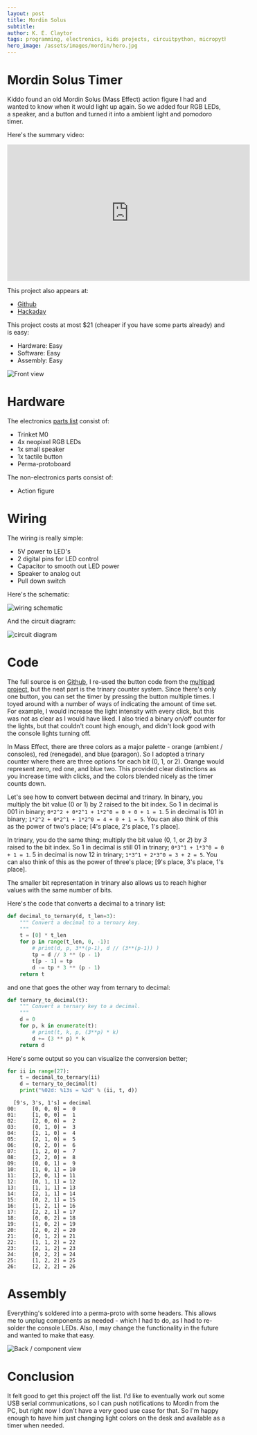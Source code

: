 ```yaml
---
layout: post
title: Mordin Solus
subtitle:
author: K. E. Claytor
tags: programming, electronics, kids projects, circuitpython, micropython, python, project, easy, diy, pomodoro
hero_image: /assets/images/mordin/hero.jpg
---
```


# Mordin Solus Timer

Kiddo found an old Mordin Solus (Mass Effect) action figure I had and wanted to know when it would light up again.
So we added four RGB LEDs, a speaker, and a button and turned it into a ambient light and pomodoro timer.

Here's the summary video:

<iframe width="560" height="315" src="https://www.youtube.com/watch?v=L14t6L6Qrks" frameborder="0" allow="accelerometer; autoplay; encrypted-media; gyroscope; picture-in-picture" allowfullscreen></iframe>

This project also appears at:
- [Github](https://github.com/KEClaytor/Mordin)
- [Hackaday](TODO)

This project costs at most $21 (cheaper if you have some parts already) and is easy:
- Hardware: Easy
- Software: Easy
- Assembly: Easy

![Front view](/assets/images/mordin/front.jpg)

# Hardware

The electronics [parts list](http://www.adafruit.com/wishlists/504399) consist of:
- Trinket M0
- 4x neopixel RGB LEDs
- 1x small speaker
- 1x tactile button
- Perma-protoboard

The non-electronics parts consist of:
- Action figure

# Wiring

The wiring is really simple:
- 5V power to LED's
- 2 digital pins for LED control
- Capacitor to smooth out LED power
- Speaker to analog out
- Pull down switch

Here's the schematic:

![wiring schematic](/assets/images/mordin/Mordin_bb.png)

And the circuit diagram:

![circuit diagram](/assets/images/mordin/Mordin_schem.png)

# Code

The full source is on [Github](https://github.com/KEClaytor/Mordin), I re-used the button code from the [multipad project](https://github.com/KEClaytor/multi-pad), but the neat part is the trinary counter system.
Since there's only one button, you can set the timer by pressing the button multiple times.
I toyed around with a number of ways of indicating the amount of time set.
For example, I would increase the light intensity with every click, but this was not as clear as I would have liked.
I also tried a binary on/off counter for the lights, but that couldn't count high enough, and didn't look good with the console lights turning off.

In Mass Effect, there are three colors as a major palette - orange (ambient / consoles), red (renegade), and blue (paragon).
So I adopted a trinary counter where there are three options for each bit (0, 1, or 2).
Orange would represent zero, red one, and blue two.
This provided clear distinctions as you increase time with clicks, and the colors blended nicely as the timer counts down.

Let's see how to convert between decimal and trinary.
In binary, you multiply the bit value (0 or 1) by 2 raised to the bit index.
So 1 in decimal is 001 in binary; `0*2^2 + 0*2^1 + 1*2^0 = 0 + 0 + 1 = 1`.
5 in decimal is 101 in binary; `1*2^2 + 0*2^1 + 1*2^0 = 4 + 0 + 1 = 5`.
You can also think of this as the power of two's place; [4's place, 2's place, 1's place].

In trinary, you do the same thing; multiply the bit value (0, 1, or *2*) by *3* raised to the bit index.
So 1 in decimal is still 01 in trinary; `0*3^1 + 1*3^0 = 0 + 1 = 1`.
5 in decimal is now 12 in trinary; `1*3^1 + 2*3^0 = 3 + 2 = 5`.
You can also think of this as the power of three's place; [9's place, 3's place, 1's place].

The smaller bit representation in trinary also allows us to reach higher values with the same number of bits.

Here's the code that converts a decimal to a trinary list:

```python
def decimal_to_ternary(d, t_len=3):
    """ Convert a decimal to a ternary key.
    """
    t = [0] * t_len
    for p in range(t_len, 0, -1):
        # print(d, p, 3**(p-1), d // (3**(p-1)) )
        tp = d // 3 ** (p - 1)
        t[p - 1] = tp
        d -= tp * 3 ** (p - 1)
    return t
```

and one that goes the other way from ternary to decimal:

```python
def ternary_to_decimal(t):
    """ Convert a ternary key to a decimal.
    """
    d = 0
    for p, k in enumerate(t):
        # print(t, k, p, (3**p) * k)
        d += (3 ** p) * k
    return d
```

Here's some output so you can visualize the conversion better;

```python
for ii in range(27):
    t = decimal_to_ternary(ii)
    d = ternary_to_decimal(t)
    print("%02d: %13s = %2d" % (ii, t, d))
```

```
  [9's, 3's, 1's] = decimal
00:     [0, 0, 0] =  0
01:     [1, 0, 0] =  1
02:     [2, 0, 0] =  2
03:     [0, 1, 0] =  3
04:     [1, 1, 0] =  4
05:     [2, 1, 0] =  5
06:     [0, 2, 0] =  6
07:     [1, 2, 0] =  7
08:     [2, 2, 0] =  8
09:     [0, 0, 1] =  9
10:     [1, 0, 1] = 10
11:     [2, 0, 1] = 11
12:     [0, 1, 1] = 12
13:     [1, 1, 1] = 13
14:     [2, 1, 1] = 14
15:     [0, 2, 1] = 15
16:     [1, 2, 1] = 16
17:     [2, 2, 1] = 17
18:     [0, 0, 2] = 18
19:     [1, 0, 2] = 19
20:     [2, 0, 2] = 20
21:     [0, 1, 2] = 21
22:     [1, 1, 2] = 22
23:     [2, 1, 2] = 23
24:     [0, 2, 2] = 24
25:     [1, 2, 2] = 25
26:     [2, 2, 2] = 26
```

# Assembly

Everything's soldered into a perma-proto with some headers.
This allows me to unplug components as needed - which I had to do, as I had to re-solder the console LEDs.
Also, I may change the functionality in the future and wanted to make that easy.

![Back / component view](/assets/images/mordin/back.jpg)

# Conclusion

It felt good to get this project off the list.
I'd like to eventually work out some USB serial communications, so I can push notifications to Mordin from the PC, but right now I don't have a very good use case for that.
So I'm happy enough to have him just changing light colors on the desk and available as a timer when needed.
